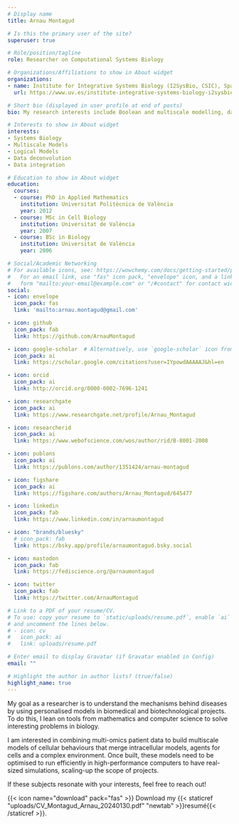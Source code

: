 ```yaml
---
# Display name
title: Arnau Montagud

# Is this the primary user of the site?
superuser: true

# Role/position/tagline
role: Researcher on Computational Systems Biology

# Organizations/Affiliations to show in About widget
organizations:
- name: Institute for Integrative Systems Biology (I2SysBio, CSIC), Spain
  url: https://www.uv.es/institute-integrative-systems-biology-i2sysbio/en/institute-integrative-systems-biology-i-sysbio.html

# Short bio (displayed in user profile at end of posts)
bio: My research interests include Boolean and multiscale modelling, data analyses and data integration.

# Interests to show in About widget
interests:
- Systems Biology
- Multiscale Models
- Logical Models
- Data deconvolution
- Data integration

# Education to show in About widget
education:
  courses:
  - course: PhD in Applied Mathematics
    institution: Universitat Politècnica de València
    year: 2012
  - course: MSc in Cell Biology
    institution: Universitat de València
    year: 2007
  - course: BSc in Biology
    institution: Universitat de València
    year: 2006

# Social/Academic Networking
# For available icons, see: https://wowchemy.com/docs/getting-started/page-builder/#icons
#   For an email link, use "fas" icon pack, "envelope" icon, and a link in the
#   form "mailto:your-email@example.com" or "/#contact" for contact widget.
social:
- icon: envelope
  icon_pack: fas
  link: 'mailto:arnau.montagud@gmail.com'

- icon: github
  icon_pack: fab
  link: https://github.com/ArnauMontagud

- icon: google-scholar  # Alternatively, use `google-scholar` icon from `ai` icon pack
  icon_pack: ai
  link: https://scholar.google.com/citations?user=IYpowdAAAAAJ&hl=en

- icon: orcid
  icon_pack: ai
  link: http://orcid.org/0000-0002-7696-1241

- icon: researchgate
  icon_pack: ai
  link: https://www.researchgate.net/profile/Arnau_Montagud

- icon: researcherid
  icon_pack: ai
  link: https://www.webofscience.com/wos/author/rid/B-8001-2008

- icon: publons
  icon_pack: ai
  link: https://publons.com/author/1351424/arnau-montagud

- icon: figshare
  icon_pack: ai
  link: https://figshare.com/authors/Arnau_Montagud/645477

- icon: linkedin
  icon_pack: fab
  link: https://www.linkedin.com/in/arnaumontagud

- icon: "brands/bluesky"
  # icon_pack: fab
  link: https://bsky.app/profile/arnaumontagud.bsky.social

- icon: mastodon
  icon_pack: fab
  link: https://fediscience.org/@arnaumontagud

- icon: twitter
  icon_pack: fab
  link: https://twitter.com/ArnauMontagud

# Link to a PDF of your resume/CV.
# To use: copy your resume to `static/uploads/resume.pdf`, enable `ai` icons in `params.toml`, 
# and uncomment the lines below.
# - icon: cv
#   icon_pack: ai
#   link: uploads/resume.pdf

# Enter email to display Gravatar (if Gravatar enabled in Config)
email: ""

# Highlight the author in author lists? (true/false)
highlight_name: true
---
```


My goal as a researcher is to understand the mechanisms behind diseases by using personalised models in biomedical and biotechnological projects. To do this, I lean on tools from mathematics and computer science to solve interesting problems in biology. 

I am interested in combining multi-omics patient data to build multiscale models of cellular behaviours that merge intracellular models, agents for cells and a complex environment. Once built, these models need to be optimised to run efficiently in high-performance computers to have real-sized simulations, scaling-up the scope of projects.

If these subjects resonate with your interests, feel free to reach out!


{{< icon name="download" pack="fas" >}} Download my {{< staticref "uploads/CV_Montagud_Arnau_20240130.pdf" "newtab" >}}resumé{{< /staticref >}}.
